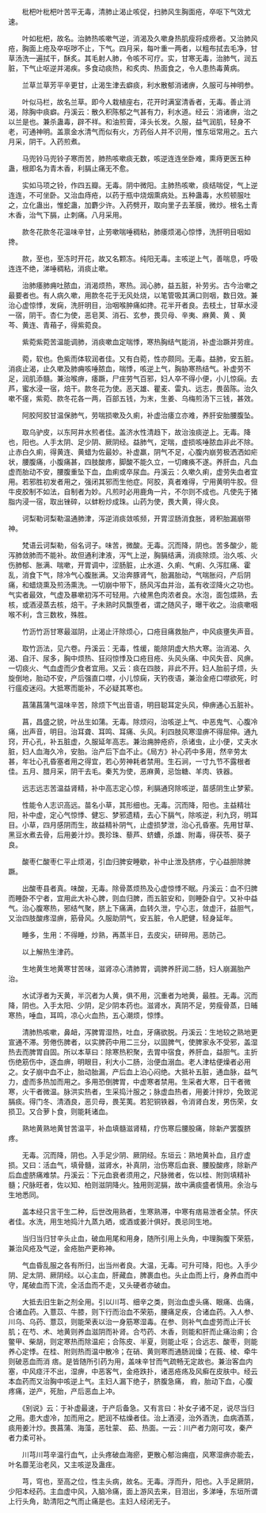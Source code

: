 <!-- { "loadSidebar": true } -->
　　枇杷叶枇杷叶苦平无毒，清肺止渴止咳促，扫肺风生胸面疮，卒呕下气效尤速。

　　叶如枇杷，故名。治肺热咳嗽气逆，消渴及久嗽身热肌瘦将成痨者。又治肺风疮，胸面上疮及卒呕哕不止，下气。四月采，每叶重一两者，以粗布拭去毛净，甘草汤洗一遍拭干，酥炙。其毛射人肺，令咳不可疗。实，甘寒无毒，治肺气，润五脏，下气止呕逆并渴疾。多食动痰热，和炙肉、热面食之，令人患热毒黄病。

　　兰草兰草芳平辛更甘，止渴生津去癖痰，利水散郁消诸痹，久服可与神明参。

　　叶似马栏，故名兰草。即今人栽植座右，花开时满室清香者，无毒。善止消渴，除胸中痰癖。丹溪云：散久积陈郁之气甚有力，利水道。经云：消诸痹，治之以兰是也。兼杀蛊毒，辟不祥。和油煎膏，泽头长发。久服，益气润肌，轻身不老，可通神明。盖禀金水清气而似有火，方药俗人并不识用，惟东垣常用之。五六月采，阴干。入药煎煮。

　　马兜铃马兜铃子寒而苦，肺热咳嗽痰无数，咳逆连连坐卧难，熏痔更医五种蛊，根即名为青木香，利膈止痛无不愈。

　　实如马项之铃，作四五瓣。无毒。阴中微阳。主肺热咳嗽，痰结喘促，气上逆连连，不可坐卧。又治血痔疮，以药于瓶中烧烟熏病处。五种蛊毒，水煎顿服吐之，立化蛊出，惟蛇蛊，加麝少许。入药劈开，取向里子去革膜，微炒。根名土青木香，治气下膈，止刺痛。八月采用。

　　款冬花款冬花温味辛甘，止劳嗽喘唾稠粘，肺痿烦渴心惊悸，洗肝明目咽如搀。

　　款，至也，至冻时开花，故又名颗冻。纯阳无毒。主咳逆上气，善喘息，呼吸连连不绝，涕唾稠粘，消痰止嗽。

　　治肺痿肺痈吐脓血，消渴烦热，寒热。润心肺，益五脏，补劳劣。古今治嗽之最要者也。有人病久嗽，用款冬花于无风处烧，以笔管吸其满口则咽，数日效。兼治心虚惊悸，发痫，洗肝明目，治咽喉肿痛如搀。花半开者良。去枝土，甘草水浸一宿，阴干。杏仁为使，恶皂荚、消石、玄参，畏贝母、辛夷、麻黄、黄 、黄芩、黄连、青葙子，得紫菀良。

　　紫菀紫菀苦温能调肺，消痰嗽血定喘悸，寒热胸结气能消，补虚治蹶并劳疰。

　　菀，软也。色紫而体软润者佳。又有白菀，性亦颇同。无毒。益肺，安五脏。消痰止渴，止久嗽及肺痈咳唾脓血，喘悸，咳逆上气，胸胁寒热结气。补虚劳不足，润肌添髓。兼治喉痹，痿蹶，尸疰劳气百邪，妇人卒不得小便，小儿惊痫。去芦，蜜水浸一宿，焙干。款冬花为使。恶天雄、瞿麦、雷丸、远志，畏茵陈。治久嗽不瘥，紫菀、款冬花各一两，百部五钱，为末，生姜、乌梅煎汤下三钱，甚效。

　　阿胶阿胶甘温保肺气，劳喘损嗽及久痢，补虚治痿立亦难，养肝安胎腰腹坠。

　　取乌驴皮，以东阿井水煎者佳。盖济水性清趋下，故治浊痰逆上。无毒。降也，阳也。人手太阴、足少阴、厥阴经。益肺气，定喘，虚损咳唾脓血非此不除。止赤白久痢，得黄连、黄蜡为佐最妙。补虚羸，阴气不足，心腹内崩劳极洒洒如疟状，腰腹痛，小腹痛甚，四肢酸疼，脚酸不能久立，一切瘫痪不遂。养肝血，凡血虚而胎动不安，腰腹重坠下血，血痢或卒尿血。丹溪云：久嗽久痢，虚劳失血者宜用。若邪胜初发者用之，强闭其邪而生他症。阿胶，真者难得，宁用黄明牛胶。但牛皮胶制不如法，自制者为妙。凡煎时必用鹿角一片，不尔则不成也。凡使先于猪脂内浸一宿，取出锉碎，以蚌粉炒成珠。山药为使，畏大黄，得火良。

　　诃梨勒诃梨勒温通肺津，泻逆消痰敛咳频，开胃涩肠消食胀，肾积胎漏崩带神。

　　梵语云诃梨勒，俗名诃子。味苦，微酸。无毒。沉而降，阴也。苦多酸少，能泻肺敛肺而不能补。故但通利津液，泻气上逆，胸膈结满，消痰除烦。治久咳、火伤肺郁、胀满、喘嗽，开胃调中，涩肠脏，止水道、久痢、气痢、久泻肛痛、霍乱，消食下气，除冷气心腹胀满。又治奔豚肾气，胎漏胎动，气喘胀闷，产后阴痛，和蜡烧熏及煎汤熏洗。一切崩中带下，肠风泻血并治，盖有收涩降火之功也。气实者最效，气虚及暴嗽初泻不可轻用。六棱黑色肉浓者良。水泡，面包煨熟，去核，或酒浸蒸去核，焙干。子未熟时风飘堕者，谓之随风子，曝干收之。治痰嗽咽喉不利，含三数枚，殊胜。

　　竹沥竹沥甘寒最滋阴，止渴止汗除烦心，口疮目痛救胎产，中风痰壅失声音。

　　取竹沥法，见六卷。丹溪云：无毒，性缓，能除阴虚大热大寒。治消渴、久渴、自汗、尿多，胸中烦热、狂闷惊悸及口疮目疮、头风头痛、中风失音、风痹。一切痰火、气血虚而少食者宜用。又云：痰在四肢，非此不开。妇人胎前子烦，头旋倒地，胎动不安，产后强直口噤，小儿惊痫，天钓夜语，兼治金疮口噤欲死，时行瘟疫迷闷。大抵寒而能补，不必疑其寒也。

　　菖蒲菖蒲气温味辛苦，除烦下气出音语，明目聪耳定头风，伸痹通心五脏补。

　　菖，昌盛之貌，叶丛生如蒲。无毒。除烦闷，治咳逆上气、中恶鬼气、心腹冷痛，出声音，明目。治耳聋、耳鸣、耳痛、头风。利四肢风寒湿痹不得屈伸。通九窍，开心孔，补五脏虚，久服延年高志。兼治痈肿疮疥，杀诸虫，止小便，丈夫水脏，妇人血海久冷，安胎。治产后下血不止。《局方》补心药中多用，然辛劳太甚，年壮心孔昏塞者用之得宜，若心劳神耗者禁用。生石涧，一寸九节不露根者佳。五月、腊月采，阴干去毛。秦艽为使，恶麻黄，忌饴糖、羊肉、铁器。

　　远志远志苦温益肾精，补中高志定心惊，利膈通窍除咳逆，苗感阴生止梦萦。

　　性能令人志识高远。苗名小草，其形细也。无毒。沉而降，阳也。主益精壮阳，补中虚，定心气惊悸、健忘、梦邪遗精，去心下膈气，除咳逆，利九窍，明耳目。小草，四月感阴而生，故益精补阴气，止虚损梦泄，治心孔昏塞。先用甘草、黑豆水煮去骨，后用姜汁炒。畏珍珠、藜芦、蛴螬，杀雄、附毒，得茯苓、葵子良。

　　酸枣仁酸枣仁平止烦渴，引血归脾安睡歇，补中止泄及脐疼，宁心益胆除脾蹶。

　　出酸枣县者真。味酸，无毒。除骨蒸烦热及心虚惊悸不眠。丹溪云：血不归脾而睡卧不宁者，宜用此大补心脾，则血归脾，而五脏安和，则睡卧自宁。又补中益气。治心腹寒热，邪结气聚，脐上下痛满，血转久泄，宁心志，敛虚汗，益胆气，又治四肢酸疼湿痹，筋骨风。久服助阴气，安五脏，令人肥健，轻身延年。

　　睡多，生用：不得睡，炒熟，再蒸半日，去皮尖，研碎用。恶防己。

　　以上解热生津药。

　　生地黄生地黄寒甘苦味，滋肾凉心清肺胃，调脾养肝润二肠，妇人崩漏胎产治。

　　水试浮者为天黄，半沉者为人黄，俱不用，沉重者为地黄，最胜。无毒。沉而降，阴也。入手太阳、少阴，足少阴本药也。滋肾水，真阴不足，劳瘦骨蒸，日晡寒热，唾血，耳鸣，凉心火血热，五心潮烦，惊悸。

　　清肺热咳嗽，鼻衄，泻脾胃湿热，吐血，牙痛欲脱。丹溪云：生地较之熟地更宣通不滞。劳倦伤脾者，以实脾药中用二三分，以固脾气，使脾家永不受邪，盖湿热去而脾胃自固。所以本草曰：除寒热积聚，去胃中宿食，养肝血，益胆气。主折伤绝筋伤中，逐血痹，明眼目，利大小二肠，治便血溺血。老人津枯便燥者必用之。女子崩中血不止，胎动胎漏，产后血上泊心闷绝。大抵补五脏，通血脉，益气力，虚而多热加而用之。多用恐倒脾胃，中虚寒者禁用。生采者大寒，日干者微寒，火干者微温。脉洪实热者，生采捣汁服之；脉虚血热者，用姜汁拌炒，免致泥膈痰。得门冬、清酒良，恶贝母，畏芜荑。若犯铜铁器，令消肾白发，男伤荣，女损卫。又合萝卜食，则能耗诸血。

　　熟地黄熟地黄甘苦温平，补血填髓滋肾精，疗伤寒后腰股痛，除新产罢腹脐疼。

　　无毒。沉而降，阴也。入手足少阴、厥阴经。东垣云：熟地黄补血，且疗虚损。又曰：活血气，填骨髓，滋肾水，补真阴，治伤寒后血衰、腰股酸疼，除新产后血虚脐痛难禁。丹溪云：下元血衰者须用之，尺脉微者，佐以桂、附则填精补髓；尺脉旺者，佐以知、柏则滋阴降火。独用则泥膈，故中满痰盛者慎用。余治与生地悉同。

　　盖本经只言干生二种，后世改用熟者，生寒熟滞，中寒有痞易泄者全禁。怀庆者佳。水洗，用生地捣汁九蒸九晒，或酒或姜汁俱好。畏忌同生地。

　　当归当归甘辛头止血，破血用尾和用身，随所引用上头角，中理胸腹下荣筋，兼治风疮及气逆，金疮胎产更称神。

　　气血昏乱服之各有所归，出当州者良。大温，无毒。可升可降，阳也。入手少阴、足太阴、厥阴经。以心主血，肝藏血，脾裹血也。头止血而上行，身养血而中守，尾破血而下流，全活血而不走，又头硬者亦破血。

　　大抵去旧生新之剂全用。引以川芎、细辛之类，则治血虚头痛、眼痛、齿痛，合诸血药。入薏苡、牛膝，则下行而治血不荣筋，腰痛足疾，合诸血药。入人参、川乌、乌药、薏苡，则能荣表以治一身筋寒湿毒。在参、则补气血虚劳而止汗长肌；在芍、术、地黄则养血滋阴而补肾。合芍药、木香，则能和肝而止痛治痢；合鳖甲、柴胡，则定寒热而除温疟；合陈皮、半夏，则能止呕；合远志、酸枣，则能养心定悸。在桂、附则热而温中散冷；在硝、黄则寒而通肠润燥；在莪、棱、牵牛则破恶血而消 痞。是皆随所引药为用，盖味辛甘而气疏畅无定故也。兼治客血内塞，中风痉汗不出，湿痹，中恶客气，金疮跌扑，诸恶疮疡及风癣在皮肤中。经云本血药而又治胸中咳逆上气。主妇人漏下绝子，脐腹急痛， 瘕，胎动下血，心腹疼痛，逆产，死胎，产后恶血上冲。

　　《别说》云：于补虚最速，于产后备急。又有言曰：补女子诸不足，说尽当归之用。患大虚冷，加而用之。肥润不枯燥者佳。治上酒浸，治外酒洗，血病酒蒸，痰用姜汁炒。畏菖蒲、海藻，恶牡蒙、 茹、热面。一云：川产者力刚可攻，秦产者力柔可补。

　　川芎川芎辛温行血气，止头疼破血海瘀，更散心郁治痈疽，风寒湿痹亦能去，叶名蘼芜治老风，又主咳逆及蛊疰。

　　芎，穹也，至高之位，性主头病，故名。无毒。浮而升，阳也。入手足厥阴，少阳本经药。主血虚中风，入脑冷痛，面上游风去来，目泪出，多涕唾，东垣所谓上行头角，助清阳之气而止痛是也。主妇人经闭无子。


